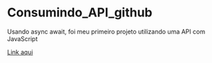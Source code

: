 # Consumindo_API_github
Usando async await, foi meu primeiro projeto utilizando uma API com JavaScript

<a href="https://pedro-henriquedev.github.io/Consumindo_API_github/">Link aqui</a>
